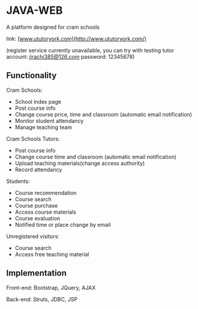 # JAVA-WEB
A platform designed for cram schools

link: [www.ututoryork.com](http://www.ututoryork.com/) 

(register service currently unavailable, you can try with testing tutor account: jirachi385@126.com password: 12345678)
## Functionality
Cram Schools:
* School index page
* Post course info
* Change course price, time and classroom (automatic email notification)
* Monitor student attendancy
* Manage teaching team

Cram Schools Tutors:
* Post course info
* Change course time and classroom (automatic email notification)
* Upload teaching materials(change access authority)
* Record attendancy

Students:
* Course recommendation
* Course search
* Course purchase
* Access course materials
* Course evaluation
* Notified time or place change by email

Unregistered visitors:
* Course search
* Access free teaching material

## Implementation
Front-end: Bootstrap, JQuery, AJAX

Back-end: Struts, JDBC, JSP
